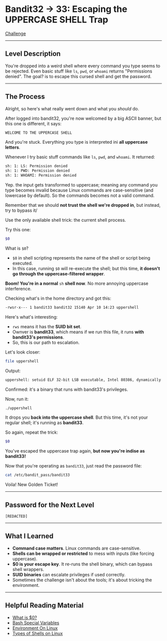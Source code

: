 # Bandit32 → 33: Escaping the UPPERCASE SHELL Trap

[Challenge](https://overthewire.org/wargames/bandit/bandit33.html)

---

## Level Description

You're dropped into a weird shell where every command you type seems to be rejected. Even basic stuff like `ls`, `pwd`, or `whoami` returns "Permissions denied". The goal? is to escape this cursed shell and get the password.

---

## The Process

Alright, so here's what really went down and what you *should* do.

After logged into bandit32, you're now welcomed by a big ASCII banner, but this one is different, it says:

```bash
WELCOME TO THE UPPERCASE SHELL
```

And you're stuck. Everything you type is interpreted ini **all uppercase letters**.

Whenever I try basic stuff commands like `ls`, `pwd`, and `whoami`. It returned: 

```bash
sh: 1: LS: Permission denied
sh: 1: PWD: Permission denied
sh: 1: WHOAMI: Permission denied
```

Yep. the input gets transformed to uppercase; meaning any command you type becomes invalid because Linux commands are case-sensitive (and lowercase by default). So the commands becomes not a valid command.

Remember that we should **not trust the shell we're dropped in**, but instead, try to bypass it/

Use the only available shell trick: the current shell process.

Try this one:

```bash
$0
```

What is `$0`?
- `$0` in shell scripting represents the name of the shell or script being executed.
- In this case, running `$0` will re-execute the shell; but this time, **it doesn't go through the uppercase-filtered wrapper**.

**Boom! You're in a normal** `sh` **shell now**. No more annoying uppercase interference.

Checking what's in the home directory and got this:

```bash
-rwsr-x--- 1 bandit33 bandit32 15140 Apr 10 14:23 uppershell
```

Here's what's interesting:
- `rws` means it has the **SUID bit set**.
- Ownver is **bandit33**, which means if we run this file, it runs **with bandit33's permissions**.
- So, this is our path to escalation.

Let's look closer:

```bash
file uppershell
```

Output:

```bash
uppershell: setuid ELF 32-bit LSB executable, Intel 80386, dynamically linked...
```

Confirmed: it's a binary that runs with bandit33's privileges.

Now, run it:

```bash
./uppershell
```

It drops you **back into the uppercase shell**. But this time, it's not your regular shell; it's running as **bandit33**.

So again, repeat the trick:

```bash
$0
```

You've escaped the uppercase trap again, **but now you're indise as bandit33!** 

Now that you're operating as `bandit33`, just read the password file:

```bash
cat /etc/bandit_pass/bandit33
```

Voila! New Golden Ticket!

---

## Password for the Next Level

`[REDACTED]`

---

## What I Learned

- **Command case matters**. Linux commands are case-sensitive.
- **Shells can be wrapped or restricted** to mess with inputs (like forcing uppercase).
- **$0 is your escape key**. It re-runs the shell binary, which can bypass shell wrappers.
- **SUID binaries** can escalate privileges if used correctly.
- Sometimes the challenge isn't about the tools; it's about tricking the environment.

---

## Helpful Reading Material 

- [What is $0?](https://linuxhandbook.com/bash-dollar-0/)
- [Bash Special Variables](https://linuxhandbook.com/bash-special-variables/)
- [Environment On Linux](https://www.geeksforgeeks.org/environment-variables-in-linux-unix/)
- [Types of Shells on Linux](https://cyberpanel.net/blog/6-types-of-shells-in-linux)

